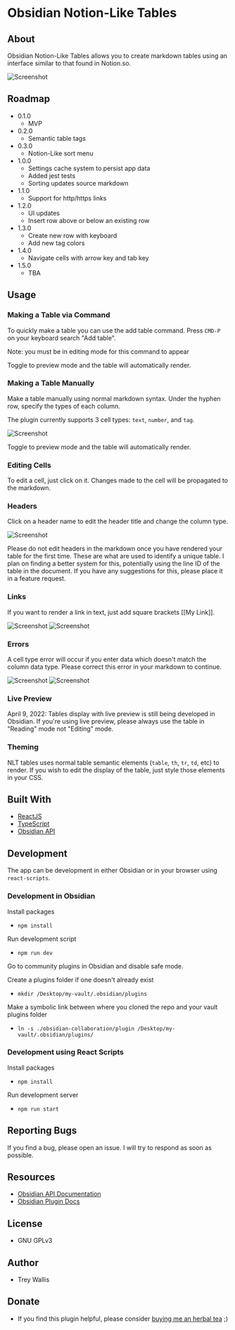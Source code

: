 # Obsidian Notion-Like Tables

## About

Obsidian Notion-Like Tables allows you to create markdown tables using an interface similar to that found in Notion.so.

![Screenshot](.readme/preview.png)

## Roadmap

-   0.1.0
    -   MVP
-   0.2.0
    -   Semantic table tags
-   0.3.0
    -   Notion-Like sort menu
-   1.0.0
    -   Settings cache system to persist app data
    -   Added jest tests
    -   Sorting updates source markdown
-   1.1.0
    -   Support for http/https links
-   1.2.0
    -   UI updates
    -   Insert row above or below an existing row
-   1.3.0
    -   Create new row with keyboard
    -   Add new tag colors
-   1.4.0
    -   Navigate cells with arrow key and tab key
-   1.5.0
    -   TBA

## Usage

### Making a Table via Command

To quickly make a table you can use the add table command. Press `CMD-P` on your keyboard search "Add table".

Note: you must be in editing mode for this command to appear

Toggle to preview mode and the table will automatically render.

### Making a Table Manually

Make a table manually using normal markdown syntax. Under the hyphen row, specify the types of each column.

The plugin currently supports 3 cell types: `text`, `number`, and `tag`.

![Screenshot](.readme/markdown.png)

Toggle to preview mode and the table will automatically render.

### Editing Cells

To edit a cell, just click on it. Changes made to the cell will be propagated to the markdown.

### Headers

Click on a header name to edit the header title and change the column type.

![Screenshot](.readme/header.png)

Please do not edit headers in the markdown once you have rendered your table for the first time. These are what are used to identify a unique table. I plan on finding a better system for this, potentially using the line ID of the table in the document. If you have any suggestions for this, please place it in a feature request.

### Links

If you want to render a link in text, just add square brackets [[My Link]].

![Screenshot](.readme/text-link-1.png)
![Screenshot](.readme/text-link-2.png)

### Errors

A cell type error will occur if you enter data which doesn't match the column data type. Please correct this error in your markdown to continue.

![Screenshot](.readme/cell-error-1.png)
![Screenshot](.readme/cell-error-2.png)

### Live Preview

April 9, 2022:
Tables display with live preview is still being developed in Obsidian. If you're using live preview, please always use the table in "Reading" mode not "Editing" mode.

### Theming

NLT tables uses normal table semantic elements (`table`, `th`, `tr`, `td`, etc) to render. If you wish to edit the display of the table, just style those elements in your CSS.

## Built With

-   [ReactJS](https://reactjs.org/)
-   [TypeScript](https://github.com/microsoft/TypeScript)
-   [Obsidian API](https://github.com/obsidianmd/obsidian-api)

## Development

The app can be development in either Obsidian or in your browser using `react-scripts`.

### Development in Obsidian

Install packages

-   `npm install`

Run development script

-   `npm run dev`

Go to community plugins in Obsidian and disable safe mode.

Create a plugins folder if one doesn't already exist

-   `mkdir /Desktop/my-vault/.obsidian/plugins`

Make a symbolic link between where you cloned the repo and your vault plugins folder

-   `ln -s ./obsidian-collaboration/plugin /Desktop/my-vault/.obsidian/plugins/`

### Development using React Scripts

Install packages

-   `npm install`

Run development server

-   `npm run start`

## Reporting Bugs

If you find a bug, please open an issue. I will try to respond as soon as possible.

## Resources

-   [Obsidian API Documentation](https://github.com/obsidianmd/obsidian-api)
-   [Obsidian Plugin Docs](https://marcus.se.net/obsidian-plugin-docs)

## License

-   GNU GPLv3

## Author

-   Trey Wallis

## Donate

-   If you find this plugin helpful, please consider [buying me an herbal tea](https://www.buymeacoffee.com/treywallis) ;)
